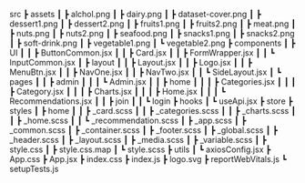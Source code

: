 src
┣ assets
┃ ┣ alchol.png
┃ ┣ dairy.png
┃ ┣ dataset-cover.png
┃ ┣ dessert1.png
┃ ┣ dessert2.png
┃ ┣ fruits1.png
┃ ┣ fruits2.png
┃ ┣ meat.png
┃ ┣ nuts.png
┃ ┣ nuts2.png
┃ ┣ seafood.png
┃ ┣ snacks1.png
┃ ┣ snacks2.png
┃ ┣ soft-drink.png
┃ ┣ vegetable1.png
┃ ┗ vegetable2.png
┣ components
┃ ┣ UI
┃ ┃ ┣ ButtonCommon.jsx
┃ ┃ ┣ Card.jsx
┃ ┃ ┣ FormWrapper.jsx
┃ ┃ ┗ InputCommon.jsx
┃ ┣ layout
┃ ┃ ┣ Layout.jsx
┃ ┃ ┣ Logo.jsx
┃ ┃ ┣ MenuBtn.jsx
┃ ┃ ┣ NavOne.jsx
┃ ┃ ┣ NavTwo.jsx
┃ ┃ ┗ SideLayout.jsx
┃ ┗ pages
┃ ┃ ┣ admin
┃ ┃ ┃ ┗ Admin.jsx
┃ ┃ ┣ home
┃ ┃ ┃ ┣ Categories.jsx
┃ ┃ ┃ ┣ Category.jsx
┃ ┃ ┃ ┣ Charts.jsx
┃ ┃ ┃ ┣ Home.jsx
┃ ┃ ┃ ┗ Recommendations.jsx
┃ ┃ ┣ join
┃ ┃ ┗ login
┣ hooks
┃ ┗ useApi.jsx
┣ store
┣ styles
┃ ┣ home
┃ ┃ ┣ \_card.scss
┃ ┃ ┣ \_categories.scss
┃ ┃ ┣ \_charts.scss
┃ ┃ ┣ \_home.scss
┃ ┃ ┗ \_recommendation.scss
┃ ┣ \_app.scss
┃ ┣ \_common.scss
┃ ┣ \_container.scss
┃ ┣ \_footer.scss
┃ ┣ \_global.scss
┃ ┣ \_header.scss
┃ ┣ \_layout.scss
┃ ┣ \_media.scss
┃ ┣ \_variable.scss
┃ ┣ style.css
┃ ┣ style.css.map
┃ ┗ style.scss
┣ utils
┃ ┗ axiosConfig.jsx
┣ App.css
┣ App.jsx
┣ index.css
┣ index.js
┣ logo.svg
┣ reportWebVitals.js
┗ setupTests.js
